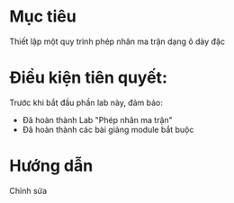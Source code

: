 # Mục tiêu
Thiết lập một quy trình phép nhân ma trận dạng ô dày đặc
# Điều kiện tiên quyết:
Trước khi bắt đầu phần lab này, đảm bảo:
- Đã hoàn thành Lab "Phép nhân ma trận"
- Đã hoàn thành các bài giảng module bắt buộc

# Hướng dẫn
Chỉnh sửa 